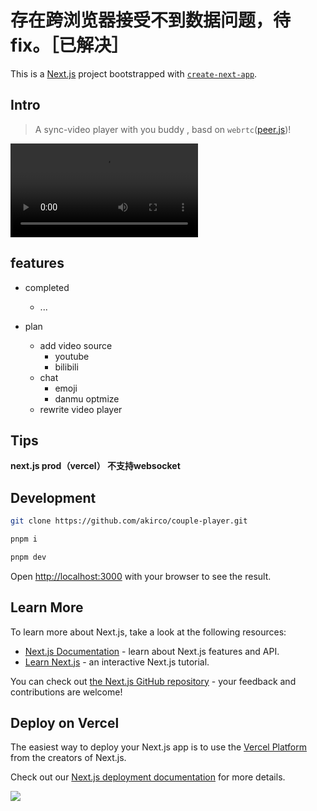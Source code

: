 # 存在跨浏览器接受不到数据问题，待fix。［已解决］

This is a [Next.js](https://nextjs.org/) project bootstrapped with [`create-next-app`](https://github.com/vercel/next.js/tree/canary/packages/create-next-app).

## Intro
> A sync-video player with you buddy , basd on `webrtc`([peer.js](https://peerjs.com))!

<video src="./preview.mp4" controls></video>

## features

- completed
  - ...

- plan
  - add video source   
    - youtube
    - bilibili
  - chat
    - emoji
    - danmu optmize
  - rewrite video player
      
## Tips


**next.js prod（vercel） 不支持websocket**

## Development

```bash
git clone https://github.com/akirco/couple-player.git

pnpm i

pnpm dev
```

Open [http://localhost:3000](http://localhost:3000) with your browser to see the result.


## Learn More

To learn more about Next.js, take a look at the following resources:

- [Next.js Documentation](https://nextjs.org/docs) - learn about Next.js features and API.
- [Learn Next.js](https://nextjs.org/learn) - an interactive Next.js tutorial.

You can check out [the Next.js GitHub repository](https://github.com/vercel/next.js/) - your feedback and contributions are welcome!

## Deploy on Vercel

The easiest way to deploy your Next.js app is to use the [Vercel Platform](https://vercel.com/new?utm_medium=default-template&filter=next.js&utm_source=create-next-app&utm_campaign=create-next-app-readme) from the creators of Next.js.

Check out our [Next.js deployment documentation](https://nextjs.org/docs/deployment) for more details.

![](https://images6.alphacoders.com/132/1327989.png)
